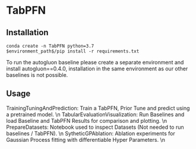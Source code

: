 # TabPFN

## Installation
```
conda create -n TabPFN python=3.7
$environment_path$/pip install -r requirements.txt
```

To run the autogluon baseline please create a separate environment and install autogluon==0.4.0, installation in the same environment as our other baselines is not possible.

## Usage
TrainingTuningAndPrediction: Train a TabPFN, Prior Tune and predict using a pretrained model. \n
TabularEvaluationVisualization: Run Baselines and load Baseline and TabPFN Results for comparison and plotting. \n
PrepareDatasets: Notebook used to inspect Datasets (Not needed to run baselines / TabPFN). \n
SytheticGPAblation: Ablation experiments for Gaussian Process fitting with differentiable Hyper Parameters. \n

